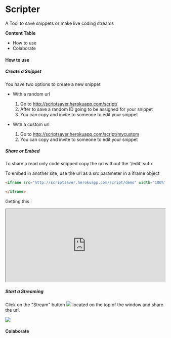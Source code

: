 # Scripter #

A Tool to save snippets or make live coding streams

**Content Table**

- How to use
- Colaborate


#### How to use ####

##### Create a Snippet #####

You have two options to create a new snippet

- With a random url

    1. Go to http://scriptsaver.herokuapp.com/script/
    2. After to save a random ID going to be assigned for your snippet
    3. You can copy and invite to someone to edit your snippet 

- With a custom url

    1. Go to http://scriptsaver.herokuapp.com/script/mycustom 
    3. You can copy and invite to someone to edit your snippet

##### Share or Embed #####

To share a read only code snipped copy the url without the '/edit' sufix

To embed in another site, use the url as a src parameter in a iframe object

```html
<iframe src="http://scriptsaver.herokuapp.com/script/demo" width="100%" height="230px">

</iframe>
```

Getting this :


<iframe src="http://scriptsaver.herokuapp.com/script/demo" width="100%" height="230px" >unwantedtext</iframe>

##### Start a Streaming #####

Click on the "Stream" button ![](https://github.com/joelibaceta/scripter/blob/master/public/stram_button.png?raw=true) located on the top of the window and share the url.

![](https://github.com/joelibaceta/scripter/blob/master/public/stream.gif?raw=true)


#### Colaborate ####